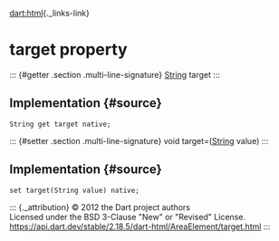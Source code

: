 [dart:html](../../dart-html/dart-html-library){._links-link}

target property
===============

::: {#getter .section .multi-line-signature}
[String](../../dart-core/string-class) target
:::

Implementation {#source}
--------------

``` {.language-dart data-language="dart"}
String get target native;
```

::: {#setter .section .multi-line-signature}
void target=([String](../../dart-core/string-class) value)
:::

Implementation {#source}
--------------

``` {.language-dart data-language="dart"}
set target(String value) native;
```

::: {._attribution}
© 2012 the Dart project authors\
Licensed under the BSD 3-Clause \"New\" or \"Revised\" License.\
<https://api.dart.dev/stable/2.18.5/dart-html/AreaElement/target.html>
:::

